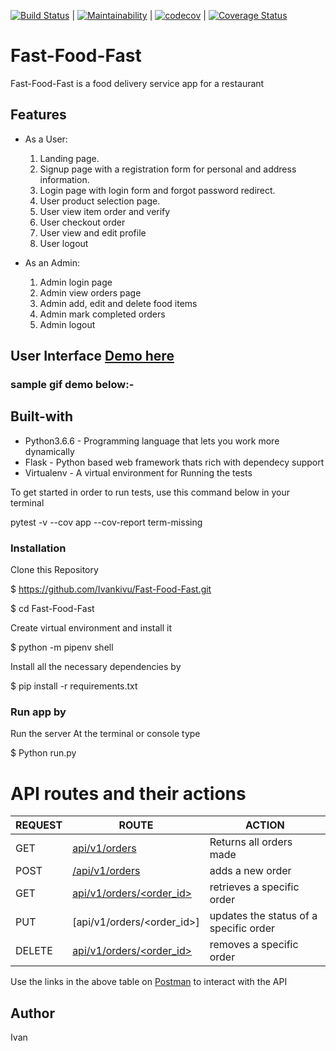 [![Build Status](https://travis-ci.org/Ivankivu/Fast-Food-Fast.svg?branch=getallorders)](https://travis-ci.org/Ivankivu/Fast-Food-Fast) | [![Maintainability](https://api.codeclimate.com/v1/badges/5ce73e662ec9328c1345/maintainability)](https://codeclimate.com/github/Ivankivu/Fast-Food-Fast/maintainability) | [![codecov](https://codecov.io/gh/Ivankivu/Fast-Food-Fast/branch/getallorders/graph/badge.svg)](https://codecov.io/gh/Ivankivu/Fast-Food-Fast) | [![Coverage Status](https://coveralls.io/repos/github/Ivankivu/Fast-Food-Fast/badge.svg?branch=getallorders)](https://coveralls.io/github/Ivankivu/Fast-Food-Fast?branch=getallorders)

# Fast-Food-Fast

Fast-Food-Fast is a food delivery service app for a restaurant

## Features

* As a User:
    1. Landing page.
    2. Signup page with a registration form for personal and address information.
    3. Login page with login form and forgot password redirect.
    4. User product selection page.
    5. User view item order and verify
    6. User checkout order
    7. User view and edit profile
    8. User logout

* As an Admin:
    1. Admin login page
    2. Admin view orders page
    3. Admin add, edit and delete food items
    4. Admin mark completed orders
    5. Admin logout

## User Interface [Demo here](https://ivankivu.github.io/Fast-Food-Fast/UI)

### sample gif demo below:-


## Built-with

* Python3.6.6 - Programming language that lets you work more dynamically
* Flask - Python based web framework thats rich with dependecy support
* Virtualenv - A virtual environment for Running the tests

To get started in order to run tests, use this command below in your terminal

pytest -v --cov app --cov-report term-missing

### Installation

Clone this Repository

$ https://github.com/Ivankivu/Fast-Food-Fast.git

$ cd Fast-Food-Fast

Create virtual environment and install it

$ python -m pipenv shell

Install all the necessary dependencies by

$ pip install -r requirements.txt

### Run app by

Run the server At the terminal or console type

$ Python run.py

# API routes and their actions

| REQUEST | ROUTE | ACTION |
| ------- | ----- | ------------- |
| GET | [api/v1/orders](https://fastfood-fast-api-heroku.herokuapp.com/api/v1/orders) | Returns all orders made |
| POST | [/api/v1/orders](https://fastfood-fast-api-heroku.herokuapp.com/api/v1/orders) | adds a new  order|
| GET | [api/v1/orders/&lt;order_id&gt;](https://fastfood-fast-api-heroku.herokuapp.com/api/v1/orders/9) | retrieves a specific order |
| PUT | [api/v1/orders/&lt;order_id&gt;] | updates the status of a specific order |
| DELETE| [api/v1/orders/&lt;order_id&gt;](https://fastfood-fast-api-heroku.herokuapp.com/api/v1/orders/9) | removes a specific order |

Use the links in the above table on [Postman](https://www.getpostman.com/apps) to interact with the API


## Author

Ivan

